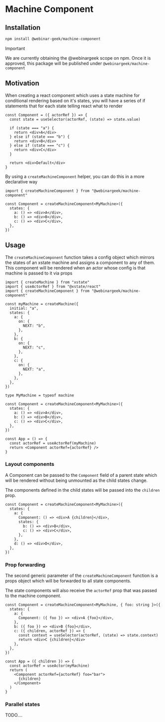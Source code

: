 # Machine Component

## Installation

```bash
npm install @webinar-geek/machine-component
```

> [!IMPORTANT]
> We are currently obtaining the @webinargeek scope on npm. Once it is approved, this package will be published under `@webinargeek/machine-component`

## Motivation

When creating a react component which uses a state machine for conditional rendering based on it's states, you will have a series of if statements that for each state telling react what to render

```tsx
const Component = ({ actorRef }) => {
  const state = useSelector(actorRef, (state) => state.value)

  if (state === "a") {
    return <div>A</div>
  } else if (state === "b") {
    return <div>B</div>
  } else if (state === "c") {
    return <div>C</div>
  }

  return <div>Default</div>
}
```

By using a `createMachineComponent` helper, you can do this in a more declarative way

```tsx
import { createMachineComponent } from "@webinargeek/machine-component"

const Component = createMachineComponent<MyMachine>({
  states: {
    a: () => <div>A</div>,
    b: () => <div>B</div>,
    c: () => <div>C</div>,
  },
})
```

## Usage

The `createMachineComponent` function takes a config object which mirrors the states of an xstate machine and assigns a component to any of them. This component will be rendered when an actor whose config is that machine is passed to it via props

```tsx
import { createMachine } from "xstate"
import { useActorRef } from "@xstate/react"
import { createMachineComponent } from "@webinargeek/machine-component"

const myMachine = createMachine({
  initial: "a",
  states: {
    a: {
      on: {
        NEXT: "b",
      },
    },
    b: {
      on: {
        NEXT: "c",
      },
    },
    c: {
      on: {
        NEXT: "a",
      },
    },
  },
})

type MyMachine = typeof machine

const Component = createMachineComponent<MyMachine>({
  states: {
    a: () => <div>A</div>,
    b: () => <div>B</div>,
    c: () => <div>C</div>,
  },
})

const App = () => {
  const actorRef = useActorRef(myMachine)
  return <Component actorRef={actorRef} />
}
```

### Layout components

A Component can be passed to the `Component` field of a parent state which will be rendered without being unmounted as the child states change.

The components defined in the child states will be passed into the `children` prop.

```tsx
const Component = createMachineComponent<MyMachine>({
  states: {
    a: {
      Component: () => <div>A {children}</div>,
      states: {
        b: () => <div>B</div>,
        c: () => <div>C</div>,
      },
    },
    d: () => <div>D</div>,
  },
})
```

### Prop forwarding

The second generic parameter of the `createMachineComponent` function is a props object which will be forwarded to all state components.

The state components will also receive the `actorRef` prop that was passed to the machine component.

```tsx
const Component = createMachineComponent<MyMachine, { foo: string }>({
  states: {
    a: {
      Component: ({ foo }) => <div>A {foo}</div>,
    },
    b: ({ foo }) => <div>B {foo}</div>,
    c: ({ children, actorRef }) => {
      const context = useSelector(actorRef, (state) => state.context)
      return <div>C {children}</div>
    },
  },
})

const App = ({ children }) => {
  const actorRef = useActor(myMachine)
  return (
    <Component actorRef={actorRef} foo="bar">
      {children}
    </Component>
  )
}
```

### Parallel states

TODO....
